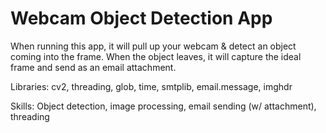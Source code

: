 # Webcam Object Detection App

When running this app, it will pull up your webcam & detect an object
coming into the frame. When the object leaves, it will capture the ideal frame
and send as an email attachment.

Libraries: cv2, threading, glob, time, smtplib, email.message, imghdr

Skills: Object detection, image processing, email sending (w/ attachment), 
threading